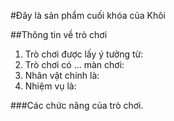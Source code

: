 #Đây là sản phẩm cuối khóa của Khôi 

##Thông tin về trò chơi
1. Trò chơi được lấy ý tưởng từ: 
2. Trò chơi có ... màn chơi:
3. Nhân vật chính là:
4. Nhiệm vụ là:


###Các chức năng của trò chơi.

